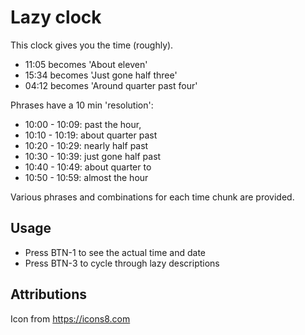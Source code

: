 # Lazy clock

This clock gives you the time (roughly).

* 11:05 becomes 'About eleven'
* 15:34 becomes 'Just gone half three'
* 04:12 becomes 'Around quarter past four'

Phrases have a 10 min 'resolution':
* 10:00 - 10:09: past the hour,
* 10:10 - 10:19: about quarter past
* 10:20 - 10:29: nearly half past
* 10:30 - 10:39: just gone half past
* 10:40 - 10:49: about quarter to
* 10:50 - 10:59: almost the hour

Various phrases and combinations for each time chunk are provided.

## Usage

* Press BTN-1 to see the actual time and date
* Press BTN-3 to cycle through lazy descriptions

## Attributions

Icon from https://icons8.com
